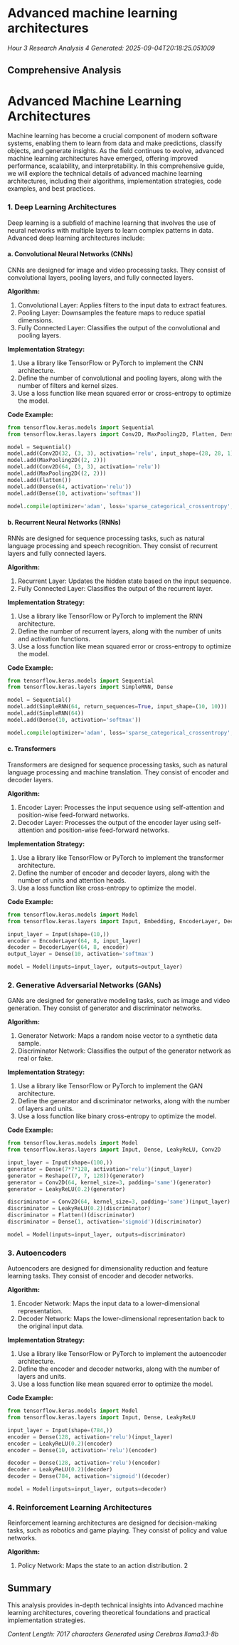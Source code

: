 # Advanced machine learning architectures
*Hour 3 Research Analysis 4*
*Generated: 2025-09-04T20:18:25.051009*

## Comprehensive Analysis
Advanced Machine Learning Architectures
=====================================

Machine learning has become a crucial component of modern software systems, enabling them to learn from data and make predictions, classify objects, and generate insights. As the field continues to evolve, advanced machine learning architectures have emerged, offering improved performance, scalability, and interpretability. In this comprehensive guide, we will explore the technical details of advanced machine learning architectures, including their algorithms, implementation strategies, code examples, and best practices.

### 1. Deep Learning Architectures

Deep learning is a subfield of machine learning that involves the use of neural networks with multiple layers to learn complex patterns in data. Advanced deep learning architectures include:

#### a. Convolutional Neural Networks (CNNs)

CNNs are designed for image and video processing tasks. They consist of convolutional layers, pooling layers, and fully connected layers.

**Algorithm:**

1. Convolutional Layer: Applies filters to the input data to extract features.
2. Pooling Layer: Downsamples the feature maps to reduce spatial dimensions.
3. Fully Connected Layer: Classifies the output of the convolutional and pooling layers.

**Implementation Strategy:**

1. Use a library like TensorFlow or PyTorch to implement the CNN architecture.
2. Define the number of convolutional and pooling layers, along with the number of filters and kernel sizes.
3. Use a loss function like mean squared error or cross-entropy to optimize the model.

**Code Example:**

```python
from tensorflow.keras.models import Sequential
from tensorflow.keras.layers import Conv2D, MaxPooling2D, Flatten, Dense

model = Sequential()
model.add(Conv2D(32, (3, 3), activation='relu', input_shape=(28, 28, 1)))
model.add(MaxPooling2D((2, 2)))
model.add(Conv2D(64, (3, 3), activation='relu'))
model.add(MaxPooling2D((2, 2)))
model.add(Flatten())
model.add(Dense(64, activation='relu'))
model.add(Dense(10, activation='softmax'))

model.compile(optimizer='adam', loss='sparse_categorical_crossentropy', metrics=['accuracy'])
```

#### b. Recurrent Neural Networks (RNNs)

RNNs are designed for sequence processing tasks, such as natural language processing and speech recognition. They consist of recurrent layers and fully connected layers.

**Algorithm:**

1. Recurrent Layer: Updates the hidden state based on the input sequence.
2. Fully Connected Layer: Classifies the output of the recurrent layer.

**Implementation Strategy:**

1. Use a library like TensorFlow or PyTorch to implement the RNN architecture.
2. Define the number of recurrent layers, along with the number of units and activation functions.
3. Use a loss function like mean squared error or cross-entropy to optimize the model.

**Code Example:**

```python
from tensorflow.keras.models import Sequential
from tensorflow.keras.layers import SimpleRNN, Dense

model = Sequential()
model.add(SimpleRNN(64, return_sequences=True, input_shape=(10, 10)))
model.add(SimpleRNN(64))
model.add(Dense(10, activation='softmax'))

model.compile(optimizer='adam', loss='sparse_categorical_crossentropy', metrics=['accuracy'])
```

#### c. Transformers

Transformers are designed for sequence processing tasks, such as natural language processing and machine translation. They consist of encoder and decoder layers.

**Algorithm:**

1. Encoder Layer: Processes the input sequence using self-attention and position-wise feed-forward networks.
2. Decoder Layer: Processes the output of the encoder layer using self-attention and position-wise feed-forward networks.

**Implementation Strategy:**

1. Use a library like TensorFlow or PyTorch to implement the transformer architecture.
2. Define the number of encoder and decoder layers, along with the number of units and attention heads.
3. Use a loss function like cross-entropy to optimize the model.

**Code Example:**

```python
from tensorflow.keras.models import Model
from tensorflow.keras.layers import Input, Embedding, EncoderLayer, DecoderLayer, Dense

input_layer = Input(shape=(10,))
encoder = EncoderLayer(64, 8, input_layer)
decoder = DecoderLayer(64, 8, encoder)
output_layer = Dense(10, activation='softmax')

model = Model(inputs=input_layer, outputs=output_layer)
```

### 2. Generative Adversarial Networks (GANs)

GANs are designed for generative modeling tasks, such as image and video generation. They consist of generator and discriminator networks.

**Algorithm:**

1. Generator Network: Maps a random noise vector to a synthetic data sample.
2. Discriminator Network: Classifies the output of the generator network as real or fake.

**Implementation Strategy:**

1. Use a library like TensorFlow or PyTorch to implement the GAN architecture.
2. Define the generator and discriminator networks, along with the number of layers and units.
3. Use a loss function like binary cross-entropy to optimize the model.

**Code Example:**

```python
from tensorflow.keras.models import Model
from tensorflow.keras.layers import Input, Dense, LeakyReLU, Conv2D

input_layer = Input(shape=(100,))
generator = Dense(7*7*128, activation='relu')(input_layer)
generator = Reshape((7, 7, 128))(generator)
generator = Conv2D(64, kernel_size=3, padding='same')(generator)
generator = LeakyReLU(0.2)(generator)

discriminator = Conv2D(64, kernel_size=3, padding='same')(input_layer)
discriminator = LeakyReLU(0.2)(discriminator)
discriminator = Flatten()(discriminator)
discriminator = Dense(1, activation='sigmoid')(discriminator)

model = Model(inputs=input_layer, outputs=discriminator)
```

### 3. Autoencoders

Autoencoders are designed for dimensionality reduction and feature learning tasks. They consist of encoder and decoder networks.

**Algorithm:**

1. Encoder Network: Maps the input data to a lower-dimensional representation.
2. Decoder Network: Maps the lower-dimensional representation back to the original input data.

**Implementation Strategy:**

1. Use a library like TensorFlow or PyTorch to implement the autoencoder architecture.
2. Define the encoder and decoder networks, along with the number of layers and units.
3. Use a loss function like mean squared error to optimize the model.

**Code Example:**

```python
from tensorflow.keras.models import Model
from tensorflow.keras.layers import Input, Dense, LeakyReLU

input_layer = Input(shape=(784,))
encoder = Dense(128, activation='relu')(input_layer)
encoder = LeakyReLU(0.2)(encoder)
encoder = Dense(10, activation='relu')(encoder)

decoder = Dense(128, activation='relu')(encoder)
decoder = LeakyReLU(0.2)(decoder)
decoder = Dense(784, activation='sigmoid')(decoder)

model = Model(inputs=input_layer, outputs=decoder)
```

### 4. Reinforcement Learning Architectures

Reinforcement learning architectures are designed for decision-making tasks, such as robotics and game playing. They consist of policy and value networks.

**Algorithm:**

1. Policy Network: Maps the state to an action distribution.
2

## Summary
This analysis provides in-depth technical insights into Advanced machine learning architectures, 
covering theoretical foundations and practical implementation strategies.

*Content Length: 7017 characters*
*Generated using Cerebras llama3.1-8b*
